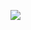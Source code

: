 <!--
**CrazyMrYan/CrazyMrYan** is a ✨ _special_ ✨ repository because its `README.md` (this file) appears on your GitHub profile.

Here are some ideas to get you started:

- 🔭 I’m currently working on ...
- 🌱 I’m currently learning ...
- 👯 I’m looking to collaborate on ...
- 🤔 I’m looking for help with ...
- 💬 Ask me about ...
- 📫 How to reach me: ...
- 😄 Pronouns: ...
- ⚡ Fun fact: ...
-->
[![](https://github-readme-stats.vercel.app/api?username=CrazyMrYan&count_private=true&show_icons=true&theme=dracula&include_all_commits=true)](https://github.com/anuraghazra/github-readme-stats)
